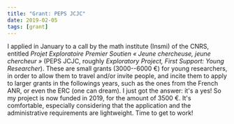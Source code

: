 ```yaml
---
title: "Grant: PEPS JCJC"
date: 2019-02-05
tags: [grant]
---
```


I applied in January to a call by the math institute (Insmi) of the CNRS, entitled *Projet Exploratoire Premier Soutien « Jeune chercheuse, jeune chercheur »* (PEPS JCJC, roughly *Exploratory Project, First Support: Young Researcher*).
These are small grants (3000--6000 €) for young researchers, in order to allow them to travel and/or invite people, and incite them to apply to larger grants in the followings years, such as the ones from the French ANR, or even the ERC (one can dream).
I just got the answer: it's a yes!
So my project is now funded in 2019, for the amount of 3500 €.
It's comfortable, especially considering that the application and the administrative requirements are lightweight.
Time to get to work!
